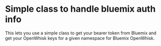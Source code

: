 # Simple class to handle bluemix auth info

This lets you use a simple class to get your bearer token
from Bluemix and get your OpenWhisk keys for a given 
namespace for Bluemix OpenWhisk.  

